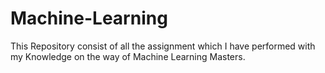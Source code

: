 # Machine-Learning
This Repository consist of all the assignment which I have performed with my Knowledge on the way of Machine Learning Masters. 
